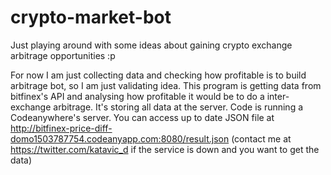 # crypto-market-bot
Just playing around with some ideas about gaining crypto exchange arbitrage opportunities :p


For now I am just collecting data and checking how profitable is to build arbitrage bot, so I am just validating idea. This program is getting data from bitfinex's API and analysing how profitable it would be to do a inter-exchange arbitrage. It's storing all data at the server. Code is running a Codeanywhere's server. You can access up to date JSON file at 
http://bitfinex-price-diff-domo1503787754.codeanyapp.com:8080/result.json (contact me at https://twitter.com/katavic_d if the service is down and you want to get the data)